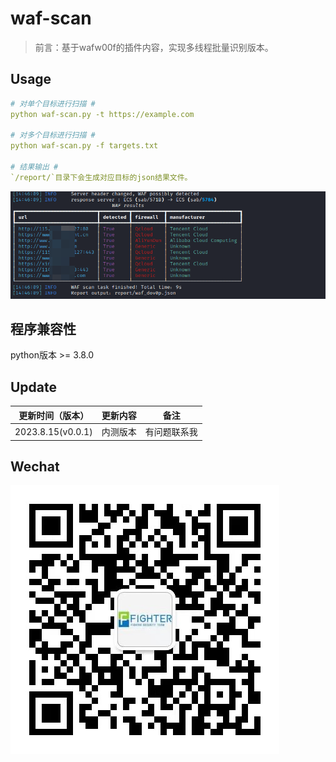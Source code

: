 # waf-scan

> 前言：基于wafw00f的插件内容，实现多线程批量识别版本。

## Usage

```yaml
# 对单个目标进行扫描 #
python waf-scan.py -t https://example.com

# 对多个目标进行扫描 #
python waf-scan.py -f targets.txt

# 结果输出 #
`/report/`目录下会生成对应目标的json结果文件。
```
![img.png](img.png)
## 程序兼容性

python版本 >=  3.8.0

## Update

| 更新时间（版本）          | 更新内容 | 备注         |
|-------------------|------| ------------ |
| 2023.8.15(v0.0.1) | 内测版本 | 有问题联系我 |

## Wechat

![img.png](./fightersec_wechat.jpg)